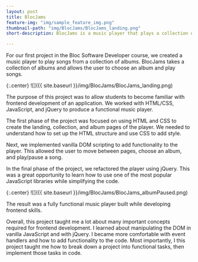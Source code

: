 ```yaml
---
layout: post
title: BlocJams
feature-img: "img/sample_feature_img.png"
thumbnail-path: "img/BlocJams/BlocJams_landing.png"
short-description: BlocJams is a music player that plays a collection of albums.

---
```

For our first project in the Bloc Software Developer course, we created a music player to play songs from a collection of albums. BlocJams takes a collection of albums and allows the user to choose an album and play songs.

{:.center}
![]({{ site.baseurl }}/img/BlocJams/BlocJams_landing.png)

The purpose of this project was to allow students to become familiar with frontend development of an application. We worked with HTML/CSS, JavaScript, and jQuery to produce a functional music player.

The first phase of the project was focused on using HTML and CSS to create the landing, collection, and album pages of the player. We needed to understand how to set up the HTML structure and use CSS to add style.

Next, we implemented vanilla DOM scripting to add functionality to the player. This allowed the user to move between pages, choose an album, and play/pause a song.

In the final phase of the project, we refactored the player using jQuery. This was a great opportunity to learn how to use one of the most popular JavaScript libraries while simplifying the code.

{:.center}
![]({{ site.baseurl }}/img/BlocJams/BlocJams_albumPaused.png)

The result was a fully functional music player built while developing frontend skills.  

Overall, this project taught me a lot about many important concepts required for frontend development. I learned about manipulating the DOM in vanilla JavaScript and with jQuery. I became more comfortable with event handlers and how to add functionality to the code. Most importantly, I this project taught me how to break down a project into functional tasks, then implement those tasks in code.
